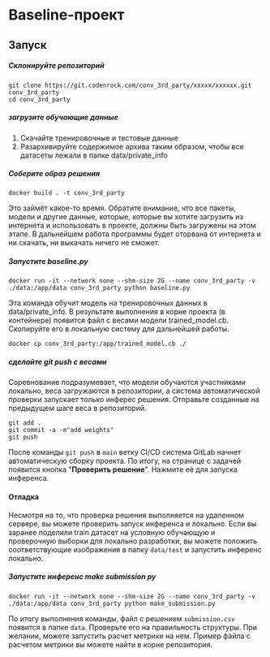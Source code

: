 # Baseline-проект

##  Запуск

##### Склонируйте репозиторий
```
git clone https://git.codenrock.com/conv_3rd_party/xxxxx/xxxxxx.git conv_3rd_party
cd conv_3rd_party
```

##### загрузите обучающие данные
1. Скачайте тренировочные и тестовые данные
2. Разархивируйте содержимое архива таким образом, чтобы все датасеты лежали в папке data/private_info

##### Соберите образ решения
```shell
docker build . -t conv_3rd_party
```
Это займёт какое-то время. Обратите внимание, что все пакеты, модели и другие данные, которые, которые вы хотите загрузить из интернета и использовать в проекте, должны быть загружены на этом этапе. В дальнейшем работа программы будет оторвана от интернета и ни скачать, ни выкачать ничего не сможет.

##### Запустите baseline.py
```shell
docker run -it --network none --shm-size 2G --name conv_3rd_party -v ./data:/app/data conv_3rd_party python baseline.py
```
Эта команда обучит модель на тренировочных данных  в data/private_info. В результате выполнения в корне проекта (в контейнере) появится файл с весами модели trained_model.cb. Скопируйте его в локальную систему для дальнейшей работы.
```shell
docker cp conv_3rd_party:/app/trained_model.cb ./
```

##### сделайте git push с весами
Соревнование подразумевает, что модели обучаются участниками локально, веса загружаются в репозитории, а система автоматической проверки запускает только инферес решения. Отправьте созданные на предыдущем шаге веса в репозиторий.
```shell
git add .
git commit -a -m"add weights"
git push
```
После команды `git push` в `main` ветку CI/CD система GitLab начнет автоматическую сборку проекта. По итогу, на странице с задачей появится кнопка "**Проверить решение**". Нажмите её для запуска инференса.

#### Отладка

Несмотря на то, что проверка решения выполняется на удаленном сервере, вы можете проверить запуск инференса и локально. Если вы заранее поделили train датасет на условную обучающую и проверочную выборки для локально разработки, вы можете положить соответствующие изображения в папку `data/test` и запустить инференс локально.
##### Запустите инференс make submission py
```shell
docker run -it --network none --shm-size 2G --name conv_3rd_party -v ./data:/app/data conv_3rd_party python make_submission.py
```
По итогу выполнения команды, файл с решением `submission.csv` появится в папке `data`. Проверьте его на правильность структуры. При желании, можете запустить расчет метрики на нем. Пример файла с расчетом метрики вы можете найти в корне репозитория.
